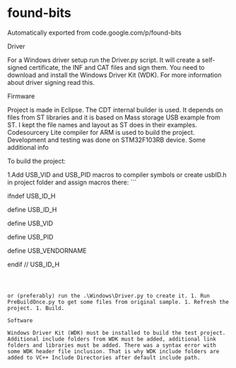 # found-bits
Automatically exported from code.google.com/p/found-bits

Driver

For a Windows driver setup run the Driver.py script. It will create a self-signed certificate, the INF and CAT files and sign them. You need to download and install the Windows Driver Kit (WDK). For more information about driver signing read this.

Firmware

Project is made in Eclipse. The CDT internal builder is used. It depends on files from ST libraries and it is based on Mass storage USB example from ST. I kept the file names and layout as ST does in their examples. Codesourcery Lite compiler for ARM is used to build the project. Development and testing was done on STM32F103RB device. Some additional info

To build the project:

1.Add USB_VID and USB_PID macros to compiler symbols or create usbID.h in project folder and assign macros there: ```

ifndef USB_ID_H

define USB_ID_H

define USB_VID 

define USB_PID 

define USB_VENDORNAME 

endif // USB_ID_H

```



or (preferably) run the .\Windows\Driver.py to create it. 1. Run PreBuildOnce.py to get some files from original sample. 1. Refresh the project. 1. Build.

Software

Windows Driver Kit (WDK) must be installed to build the test project. Additional include folders from WDK must be added, additional link folders and libraries must be added. There was a syntax error with some WDK header file inclusion. That is why WDK include folders are added to VC++ Include Directories after default include path. 

